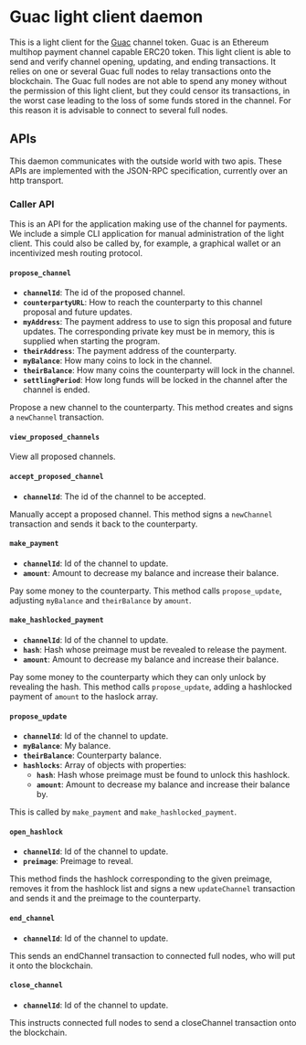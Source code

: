 # Guac light client daemon

This is a light client for the [Guac](https://github.com/althea-mesh/guac) channel token. Guac is an Ethereum multihop payment channel capable ERC20 token. This light client is able to send and verify channel opening, updating, and ending transactions. It relies on one or several Guac full nodes to relay transactions onto the blockchain. The Guac full nodes are not able to spend any money without the permission of this light client, but they could censor its transactions, in the worst case leading to the loss of some funds stored in the channel. For this reason it is advisable to connect to several full nodes.

## APIs

This daemon communicates with the outside world with two apis. These APIs are implemented with the JSON-RPC specification, currently over an http transport.

### Caller API

This is an API for the application making use of the channel for payments. We include a simple CLI application for manual administration of the light client. This could also be called by, for example, a graphical wallet or an incentivized mesh routing protocol.

#### `propose_channel`
- **`channelId`**: The id of the proposed channel.
- **`counterpartyURL`**: How to reach the counterparty to this channel proposal and future updates.
- **`myAddress`**: The payment address to use to sign this proposal and future updates. The corresponding private key must be in memory, this is supplied when starting the program.
- **`theirAddress`**: The payment address of the counterparty.
- **`myBalance`**: How many coins to lock in the channel.
- **`theirBalance`**: How many coins the counterparty will lock in the channel.
- **`settlingPeriod`**: How long funds will be locked in the channel after the channel is ended.

Propose a new channel to the counterparty. This method creates and signs a `newChannel` transaction.

#### `view_proposed_channels`
View all proposed channels.

#### `accept_proposed_channel`
- **`channelId`**: The id of the channel to be accepted.

Manually accept a proposed channel. This method signs a `newChannel` transaction and sends it back to the counterparty.

#### `make_payment`
- **`channelId`**: Id of the channel to update.
- **`amount`**: Amount to decrease my balance and increase their balance.

Pay some money to the counterparty. This method calls `propose_update`, adjusting `myBalance` and `theirBalance` by `amount`.

#### `make_hashlocked_payment`
- **`channelId`**: Id of the channel to update.
- **`hash`**: Hash whose preimage must be revealed to release the payment.
- **`amount`**: Amount to decrease my balance and increase their balance.

Pay some money to the counterparty which they can only unlock by revealing the hash. This method calls `propose_update`, adding a hashlocked payment of `amount` to the haslock array.

#### `propose_update`
- **`channelId`**: Id of the channel to update.
- **`myBalance`**: My balance.
- **`theirBalance`**: Counterparty balance.
- **`hashlocks`**: Array of objects with properties:
  - **`hash`**: Hash whose preimage must be found to unlock this hashlock.
  - **`amount`**: Amount to decrease my balance and increase their balance by.

This is called by `make_payment` and `make_hashlocked_payment`.

#### `open_hashlock`
- **`channelId`**: Id of the channel to update.
- **`preimage`**: Preimage to reveal.

This method finds the hashlock corresponding to the given preimage, removes it from the hashlock list and signs a new `updateChannel` transaction and sends it and the preimage to the counterparty.

#### `end_channel`
- **`channelId`**: Id of the channel to update.

This sends an endChannel transaction to connected full nodes, who will put it onto the blockchain.

#### `close_channel`
- **`channelId`**: Id of the channel to update.

This instructs connected full nodes to send a closeChannel transaction onto the blockchain.
